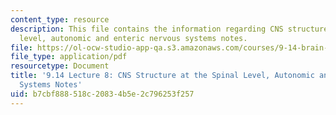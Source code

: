 ```yaml
---
content_type: resource
description: This file contains the information regarding CNS structure at the spinal
  level, autonomic and enteric nervous systems notes.
file: https://ol-ocw-studio-app-qa.s3.amazonaws.com/courses/9-14-brain-structure-and-its-origins-spring-2014/b7cbf888518c20834b5e2c796253f257_MIT9_14S14_Lecture8.pdf
file_type: application/pdf
resourcetype: Document
title: '9.14 Lecture 8: CNS Structure at the Spinal Level, Autonomic and Enteric Nervous
  Systems Notes'
uid: b7cbf888-518c-2083-4b5e-2c796253f257
---
```

